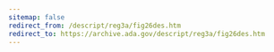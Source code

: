 ```yaml
---
sitemap: false 
redirect_from: /descript/reg3a/fig26des.htm 
redirect_to: https://archive.ada.gov/descript/reg3a/fig26des.htm 
---
```

